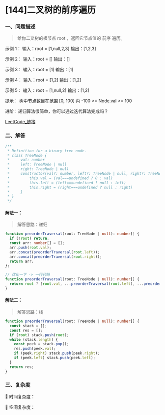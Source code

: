# [144]二叉树的前序遍历

### 一、问题描述

> 给你二叉树的根节点 root ，返回它节点值的 前序 遍历。

示例 1：
输入：root = [1,null,2,3]
输出：[1,2,3]

示例 2：
输入：root = []
输出：[]

示例 3：
输入：root = [1]
输出：[1]

示例 4：
输入：root = [1,2]
输出：[1,2]

示例 5：
输入：root = [1,null,2]
输出：[1,2]

提示：
树中节点数目在范围 [0, 100] 内
-100 <= Node.val <= 100

进阶：递归算法很简单，你可以通过迭代算法完成吗？

[LeetCode_链接](https://leetcode.cn/problems/binary-tree-preorder-traversal/)

### 二、解答

```ts
/**
 * Definition for a binary tree node.
 * class TreeNode {
 *     val: number
 *     left: TreeNode | null
 *     right: TreeNode | null
 *     constructor(val?: number, left?: TreeNode | null, right?: TreeNode | null) {
 *         this.val = (val===undefined ? 0 : val)
 *         this.left = (left===undefined ? null : left)
 *         this.right = (right===undefined ? null : right)
 *     }
 * }
 */
```

#### 解法一：

> 解答思路：递归

```ts
function preorderTraversal(root: TreeNode | null): number[] {
  if (!root) return;
  const arr: number[] = [];
  arr.push(root.val);
  arr.concat(preorderTraversal(root.left));
  arr.concat(preorderTraversal(root.right));
  return arr;
};
```

```ts
// 优化一下 -> 一行代码
function preorderTraversal(root: TreeNode | null): number[] {
  return root ? [root.val, ...preorderTraversal(root.left), ...preorderTraversal(root.right)] : [];
}
```

#### 解法二：

> 解答思路：栈

```ts
function preorderTraversal(root: TreeNode | null): number[] {
  const stack = [];
  const res = [];
  if (root) stack.push(root);
  while (stack.length) {
    const peek = stack.pop();
    res.push(peek.val);
    if (peek.right) stack.push(peek.right);
    if (peek.left) stack.push(peek.left);
  }
  return res;
}
```

### 三、复杂度

🔸 时间复杂度：

🔸 空间复杂度： 

